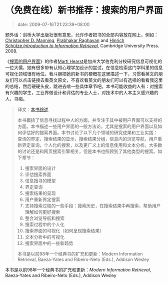 # （免费在线）新书推荐：搜索的用户界面
>date: 2009-07-16T21:23:39+08:00


题外话：剑桥大学出版社很有意思，允许作者把书的全部内容放在网上，例如：[Christopher D. Manning](http://nlp.stanford.edu/~manning/), [Prabhakar Raghavan](http://theory.stanford.edu/people/raghavan/) and [Hinrich Schütze](http://www-csli.stanford.edu/~hinrich),*[Introduction to Information Retrieval](http://www-csli.stanford.edu/~hinrich/information-retrieval-book.html)*, Cambridge University Press. 2008.


《[搜索的用户界面](http://searchuserinterfaces.com/book/)》的作者[Marti Hearst](http://people.ischool.berkeley.edu/~hearst/)是加州大学伯克利分校研究信息可视化的一位大儒，她有很多带有认知心理学加设计的尝试，在信息检索这门学科里的信息可视化领域很有地位。我斗胆把她的新书的梗概在这里描述一下，习惯看英文的朋友们可以点击链接去看英文原文，不喜欢看英文的朋友们可以有选择的看看我这里的总结，然后硬硬头皮，跳进去啃一些具体章节吧。本书可能收益的人有：对搜索有兴趣的学生，工业界做设计和评估的专业人士，对技术中的人本主义感兴趣的人，书痴。




> 译文：[本书综述](http://searchuserinterfaces.com/book/sui_ch0_preface.html)
> 
> 
> 本书概括了信息寻找过程中人的方面，并专注于其中被用户界面可以支持的方面。本书描述一些用户界面的一般方法论，尤其是搜索的用户界面以及如何评估好的搜索界面。本书讨论了以下几个领域的研究成果和工业实践： 查询的界定，搜索结果的显示，搜索结果分组，信息内的浏览导航，用户重新界定查询，个人化的搜索，以及更广义上的信息使用和文本分析。大多数的讨论还是和网页搜索引擎相关，但是本书也照顾到了其他类型的搜索。如下章节：
> 
> 
> 1. 搜索界面的设计
> 2. 评估搜索界面
> 3. 信息搜寻的模型
> 4. 界定查询
> 5. 搜索结果的呈现
> 6. 用户重新界定搜索
> 7. 支持搜索过程的一些手段：搜索历史，在搜索结果中再搜索，帮助用户理解如何更好搜索
> 8. 整合浏览导航和搜索
> 9. 搜索过程中的个人化
> 10. 搜索界面的可视化（如何呈现搜索结果）
> 11. 文本分析中的可视化
> 12. 搜索界面中的一些新趋势
> 
> 
> 本书是以前98年一个经典书的扩充和更新：Modern Information Retrieval, Baeza-Yates and Ribeiro-Neto (Eds.), Addison Wesley
> 


本书是以前98年一个经典书的扩充和更新：*Modern Information Retrieval*, Baeza-Yates and Ribeiro-Neto (Eds.), Addison Wesley



